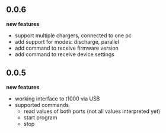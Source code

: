 
## 0.0.6

**new features**
* support multiple chargers, connected to one pc
* add support for modes: discharge, parallel
* add command to receive firmware version
* add command to receive device settings

## 0.0.5

**new features**
* working interface to t1000 via USB
* supported commands
    * read values of both ports (not all values interpreted yet)
    * start program
    * stop
